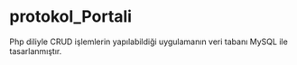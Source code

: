 # protokol_Portali
Php diliyle CRUD işlemlerin yapılabildiği uygulamanın veri tabanı MySQL ile tasarlanmıştır.
